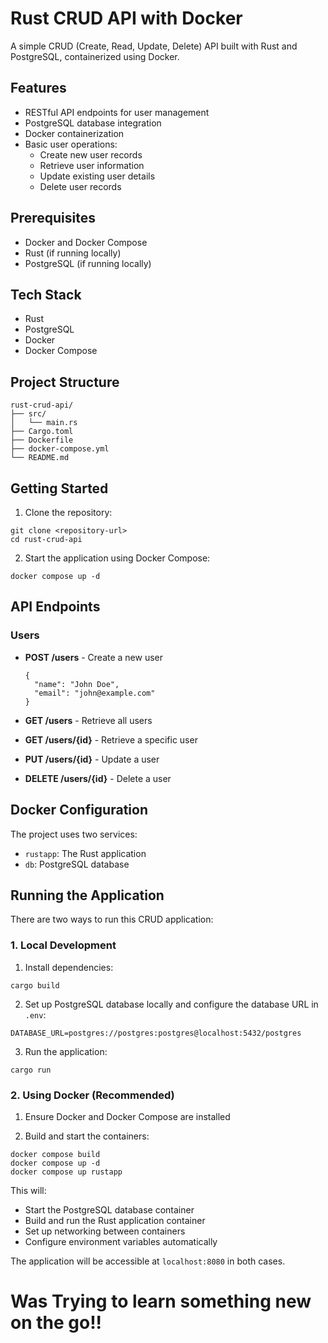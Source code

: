 
# Rust CRUD API with Docker
A simple CRUD (Create, Read, Update, Delete) API built with Rust and PostgreSQL, containerized using Docker.


## Features

- RESTful API endpoints for user management
- PostgreSQL database integration
- Docker containerization
- Basic user operations:
  - Create new user records
  - Retrieve user information
  - Update existing user details
  - Delete user records

## Prerequisites

- Docker and Docker Compose
- Rust (if running locally)
- PostgreSQL (if running locally)

## Tech Stack

- Rust
- PostgreSQL
- Docker
- Docker Compose

## Project Structure
```
rust-crud-api/
├── src/
│   └── main.rs
├── Cargo.toml
├── Dockerfile
├── docker-compose.yml
└── README.md
```

## Getting Started

1. Clone the repository:
```
git clone <repository-url>
cd rust-crud-api
```

2. Start the application using Docker Compose:
```
docker compose up -d
```

## API Endpoints

### Users

- **POST /users** - Create a new user
  ```
  {
    "name": "John Doe",
    "email": "john@example.com"
  }
  ```

- **GET /users** - Retrieve all users
- **GET /users/{id}** - Retrieve a specific user
- **PUT /users/{id}** - Update a user
- **DELETE /users/{id}** - Delete a user


## Docker Configuration

The project uses two services:
- `rustapp`: The Rust application
- `db`: PostgreSQL database


## Running the Application

There are two ways to run this CRUD application:

### 1. Local Development
1. Install dependencies:
```
cargo build
```

2. Set up PostgreSQL database locally and configure the database URL in `.env`:
```
DATABASE_URL=postgres://postgres:postgres@localhost:5432/postgres
```

3. Run the application:
```
cargo run
```

### 2. Using Docker (Recommended)
1. Ensure Docker and Docker Compose are installed

2. Build and start the containers:
```
docker compose build
docker compose up -d
docker compose up rustapp
```

This will:
- Start the PostgreSQL database container
- Build and run the Rust application container
- Set up networking between containers
- Configure environment variables automatically

The application will be accessible at `localhost:8080` in both cases.

# Was Trying to learn something new on the go!!


